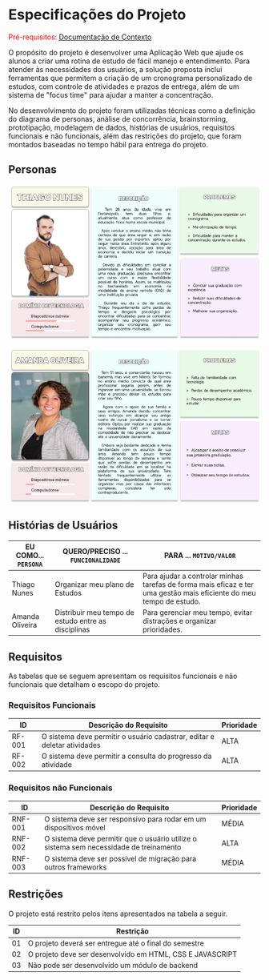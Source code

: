 # Especificações do Projeto

<span style="color:red">Pré-requisitos: <a href="1-Documentação de Contexto.md"> Documentação de Contexto</a></span>

O propósito do projeto é desenvolver uma Aplicação Web que ajude os alunos a criar uma rotina de estudo de fácil manejo e entendimento. Para atender às necessidades dos usuários, a solução proposta inclui ferramentas que permitem a criação de um cronograma personalizado de estudos, com controle de atividades e prazos de entrega, além de um sistema de "focus time" para ajudar a manter a concentração. 

No desenvolvimento do projeto foram utilizadas técnicas como a definição do diagrama de personas,  análise de concorrência, brainstorming, prototipação, modelagem de dados, histórias de usuários, requisitos funcionais e não funcionais, além das restrições do projeto, que foram montados baseadas no tempo hábil para entrega do projeto.

## Personas

![Imagem persona Thiago Nunes](img/thiago-nunes.png)

![Imagem persona Amanda Oliveira](img/amanda-oliveira.png)

>


## Histórias de Usuários


|EU COMO... `PERSONA`| QUERO/PRECISO ... `FUNCIONALIDADE`  |PARA ... `MOTIVO/VALOR`                 |
|--------------------|------------------------------------ |----------------------------------------|
|Thiago Nunes    | Organizar meu plano de Estudos      |  Para ajudar a controlar minhas tarefas de forma mais eficaz e ter uma gestão mais eficiente do meu tempo de estudo.     |
|Amanda Oliveira | Distribuir meu tempo de estudo entre as disciplinas| Para gerenciar meu tempo, evitar distrações e organizar prioridades.   |



## Requisitos

As tabelas que se seguem apresentam os requisitos funcionais e não funcionais que detalham o escopo do projeto.

### Requisitos Funcionais

|ID    | Descrição do Requisito  | Prioridade |
|------|-----------------------------------------|----|
|RF-001| O sistema deve permitir o usuário cadastrar, editar e deletar atividades | ALTA | 
|RF-002|O sistema deve permitir a consulta do progresso da atividade | ALTA | 

### Requisitos não Funcionais

|ID     | Descrição do Requisito  |Prioridade |
|-------|-------------------------|----|
|RNF-001| O sistema deve ser responsivo para rodar em um dispositivos móvel | MÉDIA | 
|RNF-002| O sistema deve permitir que o usuário utilize o sistema sem necessidade de treinamento |  ALTA |
|RNF-003| O sistema deve ser possível de migração para outros frameworks |  MÉDIA |



## Restrições

O projeto está restrito pelos itens apresentados na tabela a seguir.

|ID| Restrição                                             |
|--|-------------------------------------------------------|
|01| O projeto deverá ser entregue até o final do semestre |
|02| O projeto deve ser desenvolvido em HTML, CSS E JAVASCRIPT        |
|03| Não pode ser desenvolvido um módulo de backend        |




